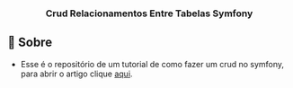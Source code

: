 <h3 align="center">
  Crud Relacionamentos Entre Tabelas Symfony    
</h3>

## :bookmark: Sobre
-  Esse é o repositório de um tutorial de como fazer um crud no symfony, para abrir o artigo clique [aqui](https://medium.com/@kraudioKode/crud-no-symfony-com-doctrine-b7ddb820c332).
